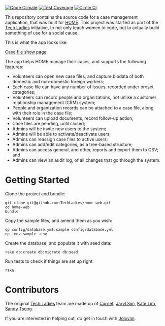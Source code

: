 [![Code Climate](https://codeclimate.com/github/TechLadies/home-web/badges/gpa.svg)](https://codeclimate.com/github/TechLadies/home-web)
[![Test Coverage](https://codeclimate.com/github/TechLadies/home-web/badges/coverage.svg)](https://codeclimate.com/github/TechLadies/home-web/coverage)
[![Circle CI](https://circleci.com/gh/TechLadies/home-web.svg?style=svg)](https://circleci.com/gh/TechLadies/home-web)

This repository contains the source code for a case management application, that was built for [HOME](http://www.home.org.sg/). This project was started as part of the [Tech Ladies](http://www.techladies.co/) initiative, to not only teach women to code, but to actually build something of use for a social cause.

This is what the app looks like:

[Case file show page](https://cloud.githubusercontent.com/assets/19878/14795376/ce51dcc4-0b5a-11e6-9d14-cbd91b17defa.png)

The app helps HOME manage their cases, and supports the following features:

* Volunteers can open new case files, and capture biodata of both domestic and non-domestic foreign workers;
* Each case file can have any number of issues, recorded under preset categories;
* Volunteers can record people and organizations, not unlike a customer relationship management (CRM) system;
* People and organization records can be attached to a case file, along with their role in the case file;
* Volunteers can upload documents, record follow-up action;
* Case files are pending, until closed;
* Admins will be invite new users to the system;
* Admins will be able to activate/deactivate users;
* Admins can reassign case files to active users;
* Admins can add/edit categories, as a tree-based structure;
* Admins can access general, and other, reports and export them to CSV; and
* Admins can view an audit log, of all changes that go through the system.

# Getting Started

Clone the project and bundle:

    git clone git@github.com:TechLadies/home-web.git
    cd home-web
    bundle

Copy the sample files, and amend them as you wish:

    cp config/database.yml.sample config/database.yml
    cp .env.sample .env

Create the database, and populate it with seed data:

    rake db:create db:migrate db:seed

Run tests to check if things are set up right:

    rake

# Contributors

The original [Tech Ladies](http://www.techladies.co/) team are made up of [Cornet](https://github.com/nettocornetto), [Jaryl Sim](https://github.com/jaryl), [Kate Lim](https://github.com/katelyp), [Sandy Tseng](https://github.com/SandyTseng).

If you are interested in helping out, do get in touch with [Jolovan](mailto:jolovan.wham@home.org.sg).
